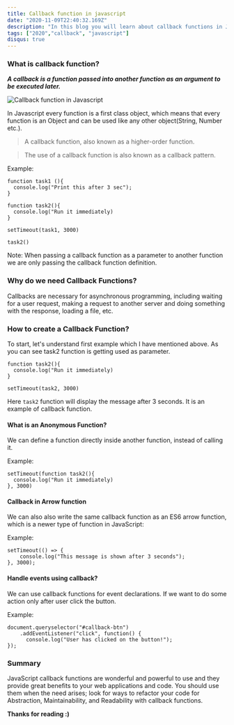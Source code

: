 ```yaml
---
title: Callback function in javascript
date: "2020-11-09T22:40:32.169Z"
description: "In this blog you will learn about callback functions in JavaScript."
tags: ["2020","callback", "javascript"]
disqus: true
--- 
```


### What is callback function?

_**A callback is a function passed into another function as an argument to be executed later.**_

![Callback function in Javascript](https://i.ytimg.com/vi/KiLB8sViPMA/maxresdefault.jpg)

In Javascript every function is a first class object, which means that every function is an Object and can be used like any other object(String, Number etc.).

> A callback function, also known as a higher-order function.

> The use of a callback function is also known as a callback pattern.

Example:
```
function task1 (){
  console.log("Print this after 3 sec");
}

function task2(){
  console.log("Run it immediately)
}

setTimeout(task1, 3000)

task2()
```
Note: When passing a callback function as a parameter to another function we are only passing the callback function definition.

### Why do we need Callback Functions?

Callbacks are necessary for asynchronous programming, including waiting for a user request, making a request to another server and doing something with the response, loading a file, etc.



### How to create a Callback Function?

To start, let's understand first example which I have mentioned above. As you can see task2 function is getting used as parameter.

```
function task2(){
  console.log("Run it immediately)
}

setTimeout(task2, 3000)
```

Here `task2` function will display the message after 3 seconds. It is an example of callback function.

#### What is an Anonymous Function?
We can define a function directly inside another function, instead of calling it.

Example:
```
setTimeout(function task2(){
  console.log("Run it immediately)
}, 3000)
```

#### Callback in Arrow function
We can also also write the same callback function as an ES6 arrow function, which is a newer type of function in JavaScript:

Example:
```
setTimeout(() => { 
    console.log("This message is shown after 3 seconds");
}, 3000);
```

#### Handle events using callback?
We can use callback functions for event declarations. If we want to do some action only after user click the button. 

Example:
```
document.queryselector("#callback-btn")
    .addEventListener("click", function() {    
      console.log("User has clicked on the button!");
});
```

### Summary
JavaScript callback functions are wonderful and powerful to use and they provide great benefits to your web applications and code. You should use them when the need arises; look for ways to refactor your code for Abstraction, Maintainability, and Readability with callback functions.

**Thanks for reading :)**